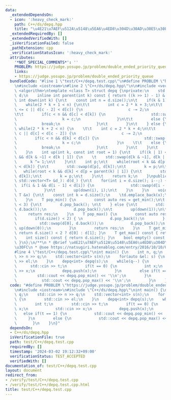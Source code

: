 ```yaml
---
data:
  _extendedDependsOn:
  - icon: ':heavy_check_mark:'
    path: C++/ds/depq.hpp
    title: "\u4E21\u7AEF\u512A\u5148\u5EA6\u4ED8\u304D\u30AD\u30E5\u30FC"
  _extendedRequiredBy: []
  _extendedVerifiedWith: []
  _isVerificationFailed: false
  _pathExtension: cpp
  _verificationStatusIcon: ':heavy_check_mark:'
  attributes:
    '*NOT_SPECIAL_COMMENTS*': ''
    PROBLEM: https://judge.yosupo.jp/problem/double_ended_priority_queue
    links:
    - https://judge.yosupo.jp/problem/double_ended_priority_queue
  bundledCode: "#line 1 \"test/C++/depq.test.cpp\"\n#define PROBLEM \"https://judge.yosupo.jp/problem/double_ended_priority_queue\"\
    \n#include <iostream>\n#line 2 \"C++/ds/depq.hpp\"\n\n#include <vector>\n#include\
    \ <algorithm>\ntemplate <class T> struct depq {\nprivate:\n    std::vector<T>\
    \ d;\n    inline int parent(int k) const { return ((k >> 1) - 1) & ~1; }\n   \
    \ int down(int k) {\n\t    const int n = d.size();\n\t    if(k & 1) {\n    \t\
    \    while(2 * k + 1 < n) {\n\t\t        int c = 2 * k + 3;\n\t\t        if(n\
    \ <= c || d[c - 2] < d[c]) {\n                    c -= 2;\n                }\n\
    \t\t        if(c < n && d[c] < d[k]) {\n                    std::swap(d[k], d[c]);\n\
    \                    k = c;\n                }\n\t\t        else {\n         \
    \           break;\n                }\n\t        }\n\t    } else {\n    \t   \
    \ while(2 * k + 2 < n) {\n    \t\t    int c = 2 * k + 4;\n\t\t        if(n <=\
    \ c || d[c] < d[c - 2]) {\n                    c -= 2;\n                }\n\t\t\
    \        if(c < n && d[k] < d[c]) {\n                    std::swap(d[k], d[c]);\n\
    \                    k = c;\n                }\n    \t\t    else {\n         \
    \           break;\n                }\n\t        }\n\t    }\n\t    return k;\n\
    \    }\n    int up(int k, const int root = 1) {\n\t    if((k | 1) < std::ssize(d)\
    \ && d[k & ~1] < d[k | 1]) {\n    \t    std::swap(d[k & ~1], d[k | 1]);\n\t  \
    \      k ^= 1;\n\t    }\n\t    int p;\n\t    while(root < k && d[p = parent(k)]\
    \ < d[k]) {\n\t        std::swap(d[p], d[k]);\n\t        k = p;\n\t    }\n\t \
    \   while(root < k && d[k] < d[p = parent(k) | 1]) {\n\t        std::swap(d[p],\
    \ d[k]);\n\t        k = p;\n\t    }\n\t    return k;\n    }\npublic:\n    depq(const\
    \ std::vector<T> &d_): d(d_) {\n\t    for(int i = d.size(); i--;) {\n\t      \
    \  if(i & 1 && d[i - 1] < d[i]) {\n                std::swap(d[i - 1], d[i]);\n\
    \            }\n\t        up(down(i), i);\n\t    }\n    }\n    void push(const\
    \ T &x) {\n\t    const int k = d.size();\n    \td.emplace_back(x);\n    \tup(k);\n\
    \    }\n    T pop_min() {\n        const auto res = get_min();\n\t    if(d.size()\
    \ < 3) {\n\t        d.pop_back(); \n\t    } else {\n\t        std::swap(d[1],\
    \ d.back());\n            d.pop_back();\n\t        up(down(1));\n\t    }\n   \
    \     return res;\n    }\n    T pop_max() {\n        const auto res = get_max();\n\
    \        if(d.size() < 2) { \n            d.pop_back();\n        } else {\n  \
    \          std::swap(d[0], d.back());\n            d.pop_back();\n           \
    \ up(down(0));\n        }\n        return res;\n    }\n    T get_min() const {\
    \ return d.size() < 2 ? d[0] : d[1]; }\n    T get_max() const { return d[0]; }\n\
    \    int size() const { return d.size(); }\n    bool empty() const { return d.empty();\
    \ }\n};\n/**\n * @brief \u4E21\u7AEF\u512A\u5148\u5EA6\u4ED8\u304D\u30AD\u30E5\
    \u30FC\n * @see https://natsugiri.hatenablog.com/entry/2016/10/10/035445\n */\n\
    #line 4 \"test/C++/depq.test.cpp\"\nint main() {\n    int n, q;\n    std::cin\
    \ >> n >> q;\n    std::vector<int> s(n);\n    for(auto &el: s) {\n        std::cin\
    \ >> el;\n    }\n    depq<int> depq(s);\n    while(q--) {\n        int t;\n  \
    \      std::cin >> t;\n        if(t == 0) {\n            int x;\n            std::cin\
    \ >> x;\n            depq.push(x);\n        }\n        else if(t == 1) {\n   \
    \         std::cout << depq.pop_min() << '\\n';\n        }\n        else {\n \
    \           std::cout << depq.pop_max() << '\\n';\n        }\n    }\n}\n"
  code: "#define PROBLEM \"https://judge.yosupo.jp/problem/double_ended_priority_queue\"\
    \n#include <iostream>\n#include \"C++/ds/depq.hpp\"\nint main() {\n    int n,\
    \ q;\n    std::cin >> n >> q;\n    std::vector<int> s(n);\n    for(auto &el: s)\
    \ {\n        std::cin >> el;\n    }\n    depq<int> depq(s);\n    while(q--) {\n\
    \        int t;\n        std::cin >> t;\n        if(t == 0) {\n            int\
    \ x;\n            std::cin >> x;\n            depq.push(x);\n        }\n     \
    \   else if(t == 1) {\n            std::cout << depq.pop_min() << '\\n';\n   \
    \     }\n        else {\n            std::cout << depq.pop_max() << '\\n';\n \
    \       }\n    }\n}"
  dependsOn:
  - C++/ds/depq.hpp
  isVerificationFile: true
  path: test/C++/depq.test.cpp
  requiredBy: []
  timestamp: '2024-03-02 19:12:32+09:00'
  verificationStatus: TEST_ACCEPTED
  verifiedWith: []
documentation_of: test/C++/depq.test.cpp
layout: document
redirect_from:
- /verify/test/C++/depq.test.cpp
- /verify/test/C++/depq.test.cpp.html
title: test/C++/depq.test.cpp
---
```

